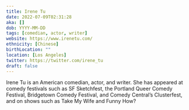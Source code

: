 ```yaml
---
title: Irene Tu
date: 2022-07-09T02:31:28
aka: []
dob: YYYY-MM-DD
tags: [comedian, actor, writer]
website: https://www.irenetu.com/
ethnicity: [Chinese]
birthLocation: ""
location: [Los Angeles]
twitter: https://twitter.com/irene_tu
draft: false
---
```


Irene Tu is an American comedian, actor, and writer. She has appeared at comedy festivals such as SF Sketchfest, the Portland Queer Comedy Festival, Bridgetown Comedy Festival, and Comedy Central’s Clusterfest, and on shows such as Take My Wife and Funny How?